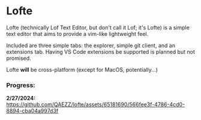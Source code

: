 # Lofte

Lofte (technically Lof Text Editor, but don't call it Lof; it's Lofte) is a simple text editor that aims to provide a vim-like lightweight feel.

Included are three simple tabs: the explorer, simple git client, and an extensions tab. Having VS Code extensions be supported is planned but not promised.

Lofte **will** be cross-platform (except for MacOS, potentially...)

### Progress:

**2/27/2024:** \
https://github.com/QAEZZ/lofte/assets/65181690/566fee3f-4786-4cd0-8894-cba04a997d3f
